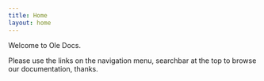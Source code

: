 ```yaml
---
title: Home
layout: home
---
```


Welcome to Ole Docs.

Please use the links on the navigation menu, searchbar at the top to browse our documentation, thanks.
